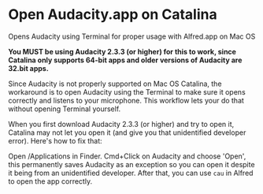 # Open Audacity.app on Catalina
Opens Audacity using Terminal for proper usage with Alfred.app on Mac OS 

**You MUST be using Audacity 2.3.3 (or higher) for this to work, since Catalina only supports 64-bit apps and older versions of Audacity are 32.bit apps.**

Since Audacity is not properly supported on Mac OS Catalina, the workaround is to open Audacity using the Terminal to make sure it opens correctly and listens to your microphone. This workflow lets your do that without opening Terminal yourself.

When you first download Audacity 2.3.3 (or higher) and try to open it, Catalina may not let you open it (and give you that unidentified developer error). Here's how to fix that:

Open /Applications in Finder. Cmd+Click on Audacity and choose 'Open', this permanently saves Audacity as an exception so you can open it despite it being from an unidentified developer. After that, you can use `cau` in Alfred to open the app correctly.
